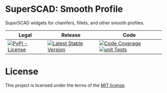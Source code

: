 # SuperSCAD: Smooth Profile

SuperSCAD widgets for chamfers, fillets, and other smooth profiles. 

<table>
<thead>
<tr>
<th>Legal</th>
<th>Release</th>
<th>Code</th>
</tr>
</thead>
<tbody>
<tr>
<td>
<a href="https://pypi.org/project/Super-SCAD-Smooth-Profiles/" target="_blank"><img alt="PyPI - License" src="https://img.shields.io/pypi/l/Super-SCAD-Smooth-Profiles">
</a>
</td>
<td>
<a href="https://badge.fury.io/py/Super-SCAD-Smooth-Profiles" target="_blank"><img src="https://badge.fury.io/py/Super-SCAD-Smooth-Profiles.svg" alt="Latest Stable Version"/></a><br/>
</td>
<td>
<a href="https://codecov.io/gh/SuperSCAD/RegularPolygon" target="_blank"><img src="https://codecov.io/gh/SuperSCAD/RegularPolygon/graph/badge.svg?token=7D8V8RRY11" alt="Code Coverage"/></a>
<a href="https://github.com/SuperSCAD/RegularPolygon/actions/workflows/unit.yml"><img src="https://github.com/SuperSCAD/RegularPolygon/actions/workflows/unit.yml/badge.svg" alt="unit Tests"/></a>
</td>
</tr>
</tbody>
</table>

# License

This project is licensed under the terms of the [MIT license](LICENSE).

